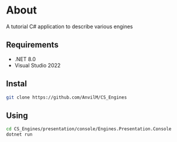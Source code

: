 # About

A tutorial C# application to describe various engines

## Requirements
* .NET  8.0
* Visual Studio 2022

## Instal

```bash
git clone https://github.com/AnvilM/CS_Engines
```

## Using

```bash
cd CS_Engines/presentation/console/Engines.Presentation.Console
dotnet run
```
